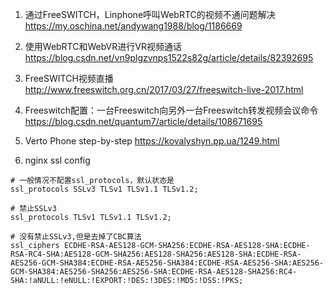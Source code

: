 1. 通过FreeSWITCH，Linphone呼叫WebRTC的视频不通问题解决
https://my.oschina.net/andywang1988/blog/1186669

2. 使用WebRTC和WebVR进行VR视频通话
https://blog.csdn.net/vn9plgzvnps1522s82g/article/details/82392695

3. FreeSWITCH视频直播
http://www.freeswitch.org.cn/2017/03/27/freeswitch-live-2017.html

4. Freeswitch配置：一台Freeswitch向另外一台Freeswitch转发视频会议命令  
https://blog.csdn.net/quantum7/article/details/108671695

5. Verto Phone step-by-step
https://kovalyshyn.pp.ua/1249.html

6. nginx ssl config
```
# 一般情况不配置ssl_protocols，默认状态是
ssl_protocols SSLv3 TLSv1 TLSv1.1 TLSv1.2;

# 禁止SSLv3
ssl_protocols TLSv1 TLSv1.1 TLSv1.2;

# 没有禁止SSLv3,但是去掉了CBC算法
ssl_ciphers ECDHE-RSA-AES128-GCM-SHA256:ECDHE-RSA-AES128-SHA:ECDHE-RSA-RC4-SHA:AES128-GCM-SHA256:AES128-SHA256:AES128-SHA:ECDHE-RSA-AES256-GCM-SHA384:ECDHE-RSA-AES256-SHA384:ECDHE-RSA-AES256-SHA:AES256-GCM-SHA384:AES256-SHA256:AES256-SHA:ECDHE-RSA-AES128-SHA256:RC4-SHA:!aNULL:!eNULL:!EXPORT:!DES:!3DES:!MD5:!DSS:!PKS;
```
